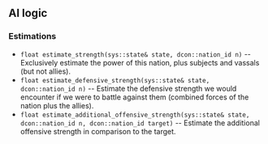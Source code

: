 ## AI logic

### Estimations

- `float estimate_strength(sys::state& state, dcon::nation_id n)` -- Exclusively estimate the power of this nation, plus subjects and vassals (but not allies).
- `float estimate_defensive_strength(sys::state& state, dcon::nation_id n)` -- Estimate the defensive strength we would encounter if we were to battle against them (combined forces of the nation plus the allies).
- `float estimate_additional_offensive_strength(sys::state& state, dcon::nation_id n, dcon::nation_id target)` -- Estimate the additional offensive strength in comparison to the target.
